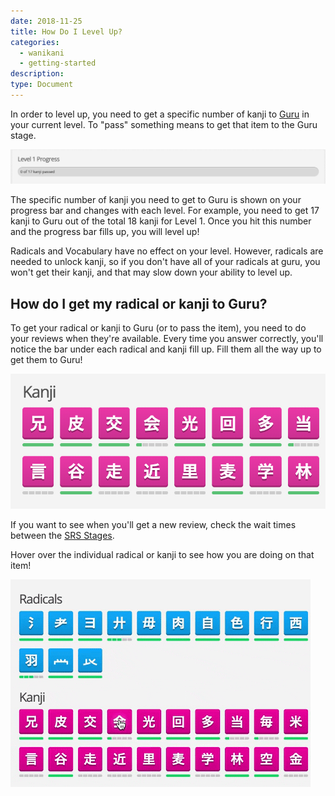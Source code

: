 ```yaml
---
date: 2018-11-25
title: How Do I Level Up?
categories:
  - wanikani
  - getting-started
description:
type: Document
---
```


In order to level up, you need to get a specific number of kanji to [Guru](/wanikani/srs-stages/) in your current level. To "pass" something means to get that item to the Guru stage.

![Progress bar](images/lvl1-progress.jpg)


The specific number of kanji you need to get to Guru is shown on your progress bar and changes with each level. For example, you need to get 17 kanji to Guru out of the total 18 kanji for Level 1. Once you hit this number and the progress bar fills up, you will level up!

Radicals and Vocabulary have no effect on your level. However, radicals are needed to unlock kanji, so if you don't have all of your radicals at guru, you won't get their kanji, and that may slow down your ability to level up.

## How do I get my radical or kanji to Guru?

To get your radical or kanji to Guru (or to pass the item), you need to do your reviews when they're available. Every time you answer correctly, you'll notice the bar under each radical and kanji fill up. Fill them all the way up to get them to Guru!

![Radicals](/images/kanji.jpg)

If you want to see when you'll get a new review, check the wait times between the [SRS Stages](/wanikani/srs-stages/).

Hover over the individual radical or kanji to see how you are doing on that item!

![Hover](/images/HoverItems.gif)
